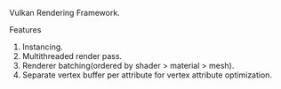 Vulkan Rendering Framework.

Features
1. Instancing.
2. Multithreaded render pass.
3. Renderer batching(ordered by shader > material > mesh).
4. Separate vertex buffer per attribute for vertex attribute optimization.

